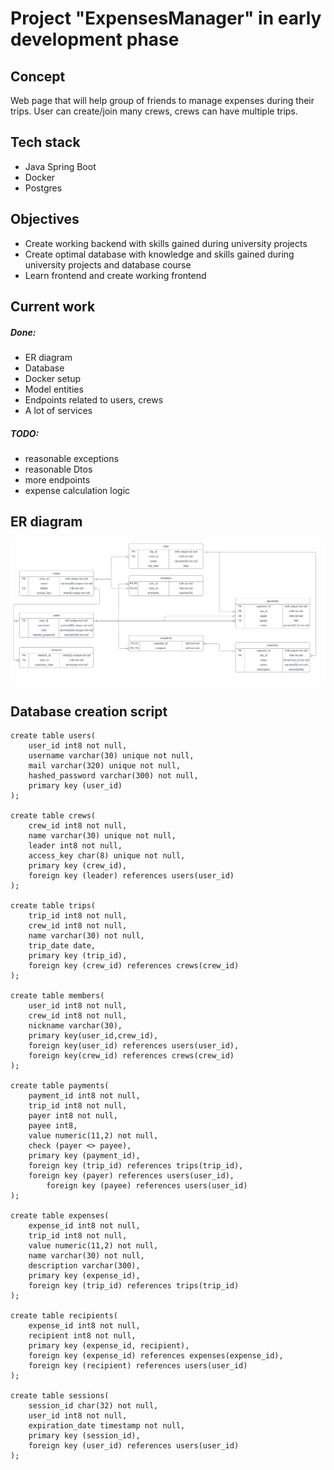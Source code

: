 # Project "ExpensesManager" in early development phase
## Concept
Web page that will help group of friends to manage expenses during their trips. User can create/join many crews, crews can have multiple trips.
## Tech stack
* Java Spring Boot
* Docker
* Postgres
## Objectives
* Create working backend with skills gained during university projects 
* Create optimal database with knowledge and skills gained during university projects and database course
* Learn frontend and create working frontend
## Current work
##### Done:
* ER diagram
* Database
* Docker setup
* Model entities
* Endpoints related to users, crews
* A lot of services
##### TODO:
* reasonable exceptions
* reasonable Dtos
* more endpoints
* expense calculation logic
## ER diagram
![image](ERD.png)
## Database creation script
```postgresql
create table users(
	user_id int8 not null,
	username varchar(30) unique not null,
	mail varchar(320) unique not null,
	hashed_password varchar(300) not null,
	primary key (user_id)
);

create table crews(
	crew_id int8 not null,
	name varchar(30) unique not null,
	leader int8 not null,
	access_key char(8) unique not null,
	primary key (crew_id),
	foreign key (leader) references users(user_id)
);

create table trips(
	trip_id int8 not null,
	crew_id int8 not null,
	name varchar(30) not null,
	trip_date date,
	primary key (trip_id),
	foreign key (crew_id) references crews(crew_id)
);

create table members(
	user_id int8 not null,
	crew_id int8 not null,
	nickname varchar(30),
	primary key(user_id,crew_id),
	foreign key(user_id) references users(user_id),
	foreign key(crew_id) references crews(crew_id)
);

create table payments(
	payment_id int8 not null,
	trip_id int8 not null,
	payer int8 not null,
	payee int8,
	value numeric(11,2) not null,
	check (payer <> payee),	
	primary key (payment_id),
	foreign key (trip_id) references trips(trip_id),
	foreign key (payer) references users(user_id),
    	foreign key (payee) references users(user_id)
);

create table expenses(
	expense_id int8 not null,
	trip_id int8 not null,
	value numeric(11,2) not null,
    name varchar(30) not null,
    description varchar(300),
	primary key (expense_id),
	foreign key (trip_id) references trips(trip_id)
);

create table recipients(
	expense_id int8 not null,
	recipient int8 not null,
	primary key (expense_id, recipient),
	foreign key (expense_id) references expenses(expense_id),
	foreign key (recipient) references users(user_id)
);

create table sessions(
    session_id char(32) not null,
    user_id int8 not null,
    expiration_date timestamp not null,
    primary key (session_id),
    foreign key (user_id) references users(user_id)
);
```